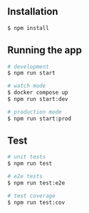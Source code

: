 ## Installation

```bash
$ npm install
```

## Running the app

```bash
# development
$ npm run start

# watch mode
$ docker compose up
$ npm run start:dev

# production mode
$ npm run start:prod
```

## Test

```bash
# unit tests
$ npm run test

# e2e tests
$ npm run test:e2e

# test coverage
$ npm run test:cov
